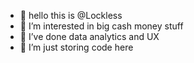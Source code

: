 - 👋 hello this is @Lockless
- 👀 I’m interested in big cash money stuff
- 🌱 I’ve done data analytics and UX 
- 💞️ I’m just storing code here

<!---
Lockless/Lockless is a ✨ special ✨ repository because its `README.md` (this file) appears on your GitHub profile.
You can click the Preview link to take a look at your changes.
--->
